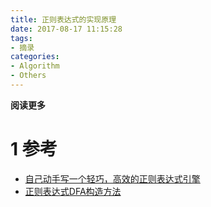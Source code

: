 ```yaml
---
title: 正则表达式的实现原理
date: 2017-08-17 11:15:28
tags: 
- 摘录
categories: 
- Algorithm
- Others
---
```


**阅读更多**

<!--more-->

# 1 参考

* [自己动手写一个轻巧，高效的正则表达式引擎](http://blog.csdn.net/kingoverthecloud/article/details/41621557)
* [正则表达式DFA构造方法](http://blog.csdn.net/chinamming/article/details/17166577)
